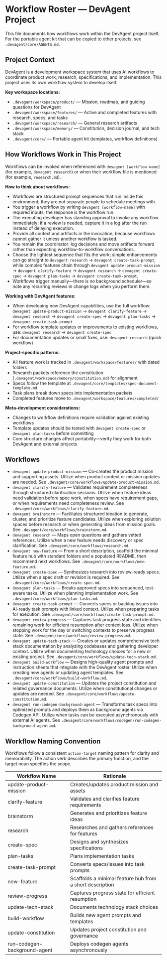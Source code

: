# Workflow Roster — DevAgent Project

This file documents how workflows work within the DevAgent project itself. For the portable agent kit that can be copied to other projects, see `.devagent/core/AGENTS.md`.

## Project Context

DevAgent is a development workspace system that uses AI workflows to coordinate product work, research, specifications, and implementation. This project uses its own workflow system to develop itself.

**Key workspace locations:**
- `.devagent/workspace/product/` — Mission, roadmap, and guiding questions for DevAgent
- `.devagent/workspace/features/` — Active and completed features with research, specs, and tasks
- `.devagent/workspace/research/` — General research artifacts
- `.devagent/workspace/memory/` — Constitution, decision journal, and tech stack
- `.devagent/core/` — Portable agent kit (templates, workflow definitions)

## How Workflows Work in This Project

Workflows can be invoked when referenced with `devagent [workflow-name]` (for example, `devagent research`) or when their workflow file is mentioned (for example, `research.md`).

**How to think about workflows:**
- Workflows are structured prompt sequences that run inside this environment; they are not separate people to schedule meetings with.
- You trigger a workflow by writing `devagent [workflow-name]` with required inputs; the response is the workflow run.
- The executing developer has standing approval to invoke any workflow immediately; if a review is needed, capture it in a log after the run instead of delaying execution.
- Provide all context and artifacts in the invocation, because workflows cannot gather it unless another workflow is tasked.
- You remain the coordinator: log decisions and move artifacts forward rather than expecting workflow-to-workflow conversations.
- Choose the lightest sequence that fits the work; simple enhancements can go straight to `devagent research` → `devagent create-task-prompt`, while complex features chain through `devagent update-product-mission` → `devagent clarify-feature` → `devagent research` → `devagent create-spec` → `devagent plan-tasks` → `devagent create-task-prompt`.
- Workflows trigger manually—there is no background scheduler—so note any recurring reviews in change logs when you perform them.

**Working with DevAgent features:**
- When developing new DevAgent capabilities, use the full workflow: `devagent update-product-mission` → `devagent clarify-feature` → `devagent research` → `devagent create-spec` → `devagent plan-tasks` → `devagent create-task-prompt`
- For workflow template updates or improvements to existing workflows, use: `devagent research` → `devagent create-spec`
- For documentation updates or small fixes, use: `devagent research` (quick workflow)

**Project-specific patterns:**
- All feature work is tracked in `.devagent/workspace/features/` with dated folders
- Research packets reference the constitution (`.devagent/workspace/memory/constitution.md`) for alignment
- Specs follow the template at `.devagent/core/templates/spec-document-template.md`
- Task plans break down specs into implementation packets
- Completed features move to `.devagent/workspace/features/completed/`

**Meta-development considerations:**
- Changes to workflow definitions require validation against existing workflows
- Template updates should be tested with `devagent create-spec` or `devagent plan-tasks` before committing
- Core structure changes affect portability—verify they work for both DevAgent and external projects

## Workflows

- `devagent update-product-mission` — Co-creates the product mission and supporting assets. Utilize when product context or mission updates are needed. See `.devagent/core/workflows/update-product-mission.md`.
- `devagent clarify-feature` — Validates requirement completeness through structured clarification sessions. Utilize when feature ideas need validation before spec work, when specs have requirement gaps, or when requirements need completeness review. See `.devagent/core/workflows/clarify-feature.md`.
- `devagent brainstorm` — Facilitates structured ideation to generate, cluster, and prioritize feature candidates. Utilize when exploring solution spaces before research or when generating ideas from mission goals. See `.devagent/core/workflows/brainstorm.md`.
- `devagent research` — Maps open questions and gathers vetted references. Utilize when a new feature needs discovery or spec clarification. See `.devagent/core/workflows/research.md`.
- `devagent new-feature` — From a short description, scaffold the minimal feature hub with standard folders and a populated README, then recommend next workflows. See `.devagent/core/workflows/new-feature.md`.
- `devagent create-spec` — Synthesizes research into review-ready specs. Utilize when a spec draft or revision is required. See `.devagent/core/workflows/create-spec.md`.
- `devagent plan-tasks` — Breaks approved specs into sequenced, test-aware tasks. Utilize when planning implementation work. See `.devagent/core/workflows/plan-tasks.md`.
- `devagent create-task-prompt` — Converts specs or backlog issues into AI-ready task prompts with linked context. Utilize when preparing tasks for execution. See `.devagent/core/workflows/create-task-prompt.md`.
- `devagent review-progress` — Captures task progress state and identifies remaining work for efficient resumption after context loss. Utilize when stopping work for the day or switching contexts to preserve progress state. See `.devagent/core/workflows/review-progress.md`.
- `devagent update-tech-stack` — Creates or updates comprehensive tech stack documentation by analyzing codebases and gathering developer context. Utilize when documenting technology choices for a new or existing project. See `.devagent/core/workflows/update-tech-stack.md`.
- `devagent build-workflow` — Designs high-quality agent prompts and instruction sheets that integrate with the DevAgent roster. Utilize when creating new agents or updating agent templates. See `.devagent/core/workflows/build-workflow.md`.
- `devagent update-constitution` — Updates the project constitution and related governance documents. Utilize when constitutional changes or updates are needed. See `.devagent/core/workflows/update-constitution.md`.
- `devagent run-codegen-background-agent` — Transforms task specs into optimized prompts and deploys them as background agents via Codegen API. Utilize when tasks can be executed asynchronously with external AI agents. See `.devagent/core/workflows/codegen/run-codegen-background-agent.md`.

## Workflow Naming Convention

Workflows follow a consistent `action-target` naming pattern for clarity and memorability. The action verb describes the primary function, and the target noun specifies the scope.

| Workflow Name | Rationale |
|---------------|-----------|
| update-product-mission | Creates/updates product mission and assets |
| clarify-feature | Validates and clarifies feature requirements |
| brainstorm | Generates and prioritizes feature ideas |
| research | Researches and gathers references for features |
| create-spec | Designs and synthesizes specifications |
| plan-tasks | Plans implementation tasks |
| create-task-prompt | Converts specs/issues into task prompts |
| new-feature | Scaffolds a minimal feature hub from a short description |
| review-progress | Captures progress state for efficient resumption |
| update-tech-stack | Documents technology stack choices |
| build-workflow | Builds new agent prompts and templates |
| update-constitution | Updates project constitution and governance |
| run-codegen-background-agent | Deploys codegen agents asynchronously |
